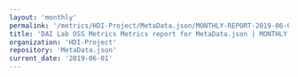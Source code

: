 ```yaml
---
layout: 'monthly'
permalink: '/metrics/HDI-Project/MetaData.json/MONTHLY-REPORT-2019-06-01/'
title: 'DAI Lab OSS Metrics Metrics report for MetaData.json | MONTHLY-REPORT-2019-06-01'
organization: 'HDI-Project'
repository: 'MetaData.json'
current_date: '2019-06-01'
---
```

